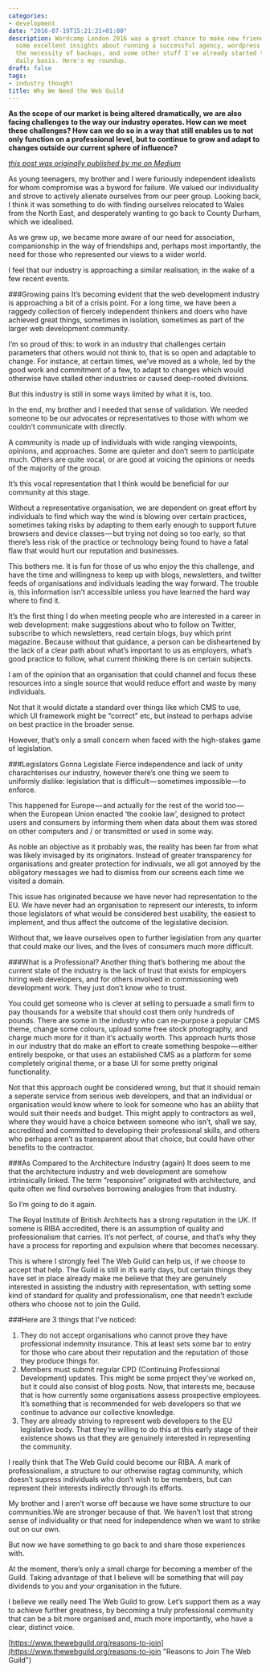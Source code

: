 ```yaml
---
categories:
- development
date: "2016-07-19T15:21:21+01:00"
description: Wordcamp London 2016 was a great chance to make new friends and learn
  some excellent insights about running a successful agency, wordpress security and
  the necessity of backups, and some other stuff I've already started to use on a
  daily basis. Here's my roundup.
draft: false
tags:
- industry thought
title: Why We Need the Web Guild
---
```


**As the scope of our market is being altered dramatically, we are also facing challenges to the way our industry operates. How can we meet these challenges? How can we do so in a way that still enables us to not only function on a professional level, but to continue to grow and adapt to changes outside our current sphere of influence?**

[_this post was originally published by me on Medium_](http://medium.com/@endymion1818/why-we-need-the-web-g… "Why We Need The Web Guild on Medium")

As young teenagers, my brother and I were furiously independent idealists for whom compromise was a byword for failure. We valued our individuality and strove to actively alienate ourselves from our peer group. Looking back, I think it was something to do with finding ourselves relocated to Wales from the North East, and desperately wanting to go back to County Durham, which we idealised.

As we grew up, we became more aware of our need for association, companionship in the way of friendships and, perhaps most importantly, the need for those who represented our views to a wider world.

I feel that our industry is approaching a similar realisation, in the wake of a few recent events.

###Growing pains
It’s becoming evident that the web development industry is approaching a bit of a crisis point. For a long time, we have been a raggedy collection of fiercely independent thinkers and doers who have achieved great things, sometimes in isolation, sometimes as part of the larger web development community.

I’m so proud of this: to work in an industry that challenges certain parameters that others would not think to, that is so open and adaptable to change. For instance, at certain times, we’ve moved as a whole, led by the good work and commitment of a few, to adapt to changes which would otherwise have stalled other industries or caused deep-rooted divisions.

But this industry is still in some ways limited by what it is, too.

In the end, my brother and I needed that sense of validation. We needed someone to be our advocates or representatives to those with whom we couldn’t communicate with directly.

A community is made up of individuals with wide ranging viewpoints, opinions, and approaches. Some are quieter and don’t seem to participate much. Others are quite vocal, or are good at voicing the opinions or needs of the majority of the group.

It’s this vocal representation that I think would be beneficial for our community at this stage.

Without a representative organisation, we are dependent on great effort by individuals to find which way the wind is blowing over certain practices, sometimes taking risks by adapting to them early enough to support future browsers and device classes — but trying not doing so too early, so that there’s less risk of the practice or technology being found to have a fatal flaw that would hurt our reputation and businesses.

This bothers me. It is fun for those of us who enjoy the this challenge, and have the time and willingness to keep up with blogs, newsletters, and twitter feeds of organisations and individuals leading the way forward. The trouble is, this information isn’t accessible unless you have learned the hard way where to find it.

It’s the first thing I do when meeting people who are interested in a career in web development: make suggestions about who to follow on Twitter, subscribe to which newsletters, read certain blogs, buy which print magazine. Because without that guidance, a person can be disheartened by the lack of a clear path about what’s important to us as employers, what’s good practice to follow, what current thinking there is on certain subjects.

I am of the opinion that an organisation that could channel and focus these resources into a single source that would reduce effort and waste by many individuals.

Not that it would dictate a standard over things like which CMS to use, which UI framework might be “correct” etc, but instead to perhaps advise on best practice in the broader sense.

However, that’s only a small concern when faced with the high-stakes game of legislation.

###Legislators Gonna Legislate
Fierce independence and lack of unity charachterises our industry, however there’s one thing we seem to uniformly dislike: legislation that is difficult — sometimes impossible — to enforce.

This happened for Europe — and actually for the rest of the world too — when the European Union enacted ‘the cookie law’, designed to protect users and consumers by informing them when data about them was stored on other computers and / or transmitted or used in some way.

As noble an objective as it probably was, the reality has been far from what was likely invisaged by its originators. Instead of greater transparency for organisations and greater protection for indivuals, we all got annoyed by the obligatory messages we had to dismiss from our screens each time we visited a domain.

This issue has originated because we have never had representation to the EU. We have never had an organisation to represent our interests, to inform those legislators of what would be considered best usability, the easiest to implement, and thus affect the outcome of the legislative decision.

Without that, we leave ourselves open to further legislation from any quarter that could make our lives, and the lives of consumers much more difficult.

###What is a Professional?
Another thing that’s bothering me about the current state of the industry is the lack of trust that exists for employers hiring web developers, and for others involved in commissioning web development work. They just don’t know who to trust.

You could get someone who is clever at selling to persuade a small firm to pay thousands for a website that should cost them only hundreds of pounds. There are some in the industry who can re-purpose a popular CMS theme, change some colours, upload some free stock photography, and charge much more for it than it’s actually worth. This approach hurts those in our industry that do make an effort to create something bespoke — either entirely bespoke, or that uses an established CMS as a platform for some completely original theme, or a base UI for some pretty original functionality.

Not that this approach ought be considered wrong, but that it should remain a seperate service from serious web developers, and that an individual or organisation would know where to look for someone who has an ability that would suit their needs and budget.
This might apply to contractors as well, where they would have a choice between someone who isn’t, shall we say, accredited and committed to developing their professional skills, and others who perhaps aren’t as transparent about that choice, but could have other benefits to the contractor.

###As Compared to the Architecture Industry (again)
It does seem to me that the architecture industry and web development are somehow intrinsically linked. The term “responsive” originated with architecture, and quite often we find ourselves borrowing analogies from that industry.

So I’m going to do it again.

The Royal Institute of British Architects has a strong reputation in the UK. If somene is RIBA accredited, there is an assumption of quality and professionalism that carries. It’s not perfect, of course, and that’s why they have a process for reporting and expulsion where that becomes necessary.

This is where I strongly feel The Web Guild can help us, if we choose to accept that help. The Guild is still in it’s early days, but certain things they have set in place already make me believe that they are genuinely interested in assisting the industry with representation, with setting some kind of standard for quality and professionalism, one that needn’t exclude others who choose not to join the Guild.

###Here are 3 things that I’ve noticed:
1. They do not accept organisations who cannot prove they have professional indemnity insurance. This at least sets some bar to entry for those who care about their reputation and the reputation of those they produce things for.
2. Members must submit regular CPD (Continuing Professional Development) updates. This might be some project they’ve worked on, but it could also consist of blog posts. Now, that interests me, because that is how currently some organisations assess prospective employees. It’s something that is recommended for web developers so that we continue to advance our collective knowledge.
3. They are already striving to represent web developers to the EU legislative body. That they’re willing to do this at this early stage of their existence shows us that they are genuinely interested in representing the community.

I really think that The Web Guild could become our RIBA. A mark of professionalism, a structure to our otherwise ragtag community, which doesn’t supress individuals who don’t wish to be members, but can represent their interests indirectly through its efforts.

My brother and I aren’t worse off because we have some structure to our communities.We are stronger because of that. We haven’t lost that strong sense of individuality or that need for independence when we want to strike out on our own.

But now we have something to go back to and share those experiences with.

At the moment, there’s only a small charge for becoming a member of the Guild. Taking advantage of that I believe will be something that will pay dividends to you and your organisation in the future.

I believe we really need The Web Guild to grow. Let’s support them as a way to achieve further greatness, by becoming a truly professional community that can be a bit more organised and, much more importantly, who have a clear, distinct voice.

[https://www.thewebguild.org/reasons-to-join](https://www.thewebguild.org/reasons-to-join "Reasons to Join The Web Guild")
